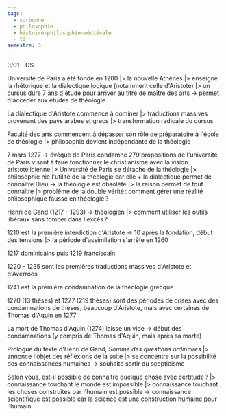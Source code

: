 ```yaml
---
tags:
  - sorbonne
  - philosophie
  - histoire-philosophie-médiévale
  - td
semestre: 3
---
```

3/01 - DS

Université de Paris a été fondé en 1200
|> la nouvelle Athènes
|> enseigne la rhétorique et la dialectique logique (notamment celle d'Aristote)
|> un cursus dure 7 ans d'étude pour arriver au titre de maître des arts
-> permet d'accéder aux études de théologie

La dialectique d'Aristote commence à dominer
|> traductions massives provenant des pays arabes et grecs
|> transformation radicale du cursus

Faculté des arts commencent à dépasser son rôle de préparatoire à l'école de théologie
|> philosophie devient indépendante de la théologie

7 mars 1277 -> évêque de Paris condamne 279 propositions de l'université de Paris visant à faire fonctionner le christianisme avec la vision aristotélicienne
|> Université de Paris se détache de la théologie
|> philosophie nie l'utilité de la théologie car elle + la dialectique permet de connaître Dieu
-> la théologie est obsolète
|> la raison permet de tout connaître
|> problème de la double vérité : comment gérer une réalité philosophique fausse en théologie ?

Henri de Gand (1217 - 1293) -> théologien
|> comment utiliser les outils libéraux sans tomber dans l'excès ?

1210 est la première interdiction d'Aristote -> 10 après la fondation, début des tensions
|> la période d'assimilation s'arrête en 1260

1217 dominicains puis 1219 franciscain

1220 - 1235 sont les premières traductions massives d'Aristote et d'Averroès

1241 est la première condamnation de la théologie grecque

1270 (13 thèses) et 1277 (219 thèses) sont des périodes de crises avec des condamnations de thèses, beaucoup d'Aristote, mais avec certaines de Thomas d'Aquin en 1277

La mort de Thomas d'Aquin (1274) laisse un vide -> début des condamnations (y compris de Thomas d'Aquin, mais après sa morte)

Prologue du texte d'Henri de Gand, _Somme des questions ordinaires_
|> annonce l'objet des réflexions de la suite
|> se concentre sur la possibilité des connaissances humaines
-> souhaite sortir du scepticisme

Selon vous, est-il possible de connaître quelque chose avec certitude ?
|> connaissance touchant le monde est impossible
|> connaissance touchant les choses construites par l'humain est possible
-> connaissance scientifique est possible car la science est une construction humaine pour l'humain